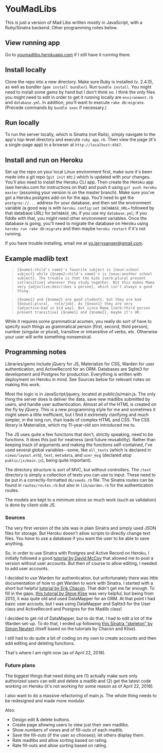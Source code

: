 # YouMadLibs
This is just a version of Mad Libs written mostly in JavaScript, with a 
Ruby/Sinatra backend. Other programming notes below.

## View running app
Go to [youmadlibs.herokuapp.com](https://youmadlibs.herokuapp.com) if I still
have it running there.

## Install locally
Clone the repo into a new directory. Make sure Ruby is installed (v. 2.4.0),
as well as bundler (`gem install bundler`). Run `bundle install`. You might 
need to install some gems by hand but I don't think so. I think the only files 
you might need to edit in order to get it running locally are `environment.rb`
and `database.yml`. In addition, you'll want to execute `rake db:migrate`.
(Precede commands by `bundle exec` if necessary.)

## Run locally
To run the server locally, which is Sinatra (not Rails), simply navigate to 
the app's top-level directory and execute `ruby app.rb`. Then view the page 
(it's a single-page app) in a browser at `http://localhost:4567`.

## Install and run on Heroku
Set up the repo on your local Linux environment first, make sure it's been made
into a git repo (`git init` etc.) which is updated with your changes. You'll
also need to install the Heroku CLI app. Then create the Heroku app (see 
heroku.com for instructions on that) and push it using `git push heroku 
master` (assuming your version is on the master branch). Make sure you've got 
a Heroku postgres add-on for the app. You'll need to get the `postgres://...` 
address for your database, and then set the environment variable (a good way is
with `heroku config:set DATABASE_URL=` followed by that database URL) for 
`DATABASE_URL` if you use my `database.yml`; if you fiddle with that, you
might need other environment variables. Once the database is going, you'll 
need to migrate the database on Heroku using `heroku run rake db:migrate` and
then maybe `heroku restart` if it's not running.
 
If you have trouble installing, email me at yo.larrysanger@gmail.com.

## Example madlib text
> `{$name1:child's name}'s favorite subject is {noun:school subject} while
{$name2:child's name}'s is {noun:another school subject}. The trouble is that
the kids {verb:plural present intransitive} whenever they study together. But
this makes Mama very {adjective:describes a person}, which isn't always a
good thing.`

> `{$name1} and {$name2} are good students, but they are bad {$noun1:plural, 
role/job}. As {$noun1} they are very {adjective:bad in kid way}. But since Mama
{verb:third person present transitive} {$name1} and {$name2}, maybe it's OK.`

While it requires some grammatical acumen, you really do sort of have to specify
such things as grammatical person (first, second, third person), number 
(singular or plural), transitive or intransitive of verbs, etc. Otherwise your
user will write something nonsensical.

## Programming notes
Libraries/gems include jQuery for JS, Materialize for CSS, Warden for user 
authentication, and ActiveRecord for an ORM. Databases are Sqlite3 for 
development and Postgres for production. Everything is written with deployment 
on Heroku in mind. See Sources below for relevant notes on making this work.

Most the logic is in JavaScript/jquery, located at public/js/main.js. The only 
thing the server does is deliver the data, save new madlibs submitted by 
users, and handle user authentication. Almost all of the HTML is created on 
the fly by jQuery. This is a new programming style for me and sometimes it 
might seem a little inefficient, but I find it extremely clarifying and much
simpler, in the long run, than loads of complex HTML and CSS. The CSS library 
is Materialize, which my 11-year-old son introduced me to.

The JS uses quite a few functions that don't, strictly speaking, need to be
functions. It does this just for neatness (and future reusability). Rather than
keeping track of arguments and making the functions self-contained, I've used
several global variables--some, like `all_texts` (which is declared in 
`views/layout.erb`), `text`, `metadata`, and `user_msg` (declared atop 
`public/js/main.js`), being quite important).

The directory structure is sort of MVC, but without controllers. The `/text` 
directory is simply a collection of texts you can use to input. These need to
be put in a correctly-formatted `db/seeds.rb` file. The Sinatra routes can be
found in `routes/routes.rb` but also in `lib/warden.rb` for the authentication
routes.

The models are kept to a minimum since so much work (such as validation) is
done by client-side JS.

### Sources

The very first version of the site was in plain Sinatra and simply used JSON
files for storage. But Heroku doesn't allow scripts to directly change text
files. You *have* to use a database if you want the user to be able to save
anything.

So, in order to use Sinatra with Postgres and Active Record on Heroku, I 
initially followed a good
[tutorial by David McCoy](https://medium.com/@dmccoy/deploying-a-simple-sinatra-app-with-postgres-to-heroku-c4a883d3f19e)
that allowed me to post a version without user accounts. But then of course to
allow editing, I needed to add user accounts.

I decided to use Warden for authentication, but unfortunately there was little
documentation of how to get Warden to work with Sinatra. I started with a short
but helpful [tutorial by Erik Chacon](https://coderwall.com/p/ellbgw/sinatra-authentication-with-warden).
That didn't get me far enough. To fill in the gaps, [this tutorial by
Steve Klise](https://sklise.com/2013/03/08/sinatra-warden-auth/) was very
helpful, but being from 2013, it was quite old and used DataMapper for an ORM. 
At that point I had basic user accouts, but I was using DataMapper and Sqlite3 
for the User class and ActiveRecord and Postgres for the Madlib class!

I decided to get rid of DataMapper, but to do that, I had to edit a lot of the
Warden set-up. To do that, I ended up following [this Sinatra "skeleton" by 
Simon Neutert](https://github.com/simonneutert/sinatras-skeleton/blob/master/routes/user_routes.rb)
(itself based on the tutorials by Chacon and Klise).

I still had to do quite a bit of coding on my own to create accounts and then 
add editing and deleting functions.

That's where I am right now (as of April 22, 2018).

### Future plans

The biggest things that need doing are (1) actually make sure only authorized 
users can edit and delete a madlib and (2) get the latest code working on 
Heroku (it's not working for some reason as of April 22, 2018).

I also want to do a massive refactoring of main.js. The whole thing needs to be
redesigned and made more modular.

Also: 

* Design edit & delete buttons.
* Create page allowing users to view just their own madlibs.
* Show numbers of views and of fill-outs of each madlib.
* Save the fill-outs (if the user so chooses); let others display them.
* Rate madlibs and allow sorting based on rating.
* Rate fill-outs and allow sorting based on rating.
